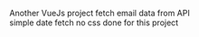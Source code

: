  Another VueJs project
 fetch email data from API     
 simple date fetch  no css done for this project                   
